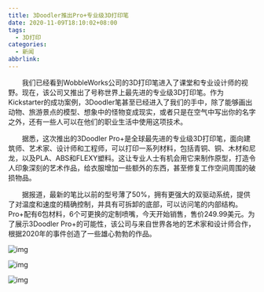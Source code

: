 ```yaml
---
title: 3Doodler推出Pro+专业级3D打印笔
date: 2020-11-09T18:10:02+08:00
tags:
  - 3D打印
categories:
  - 新闻
abbrlink:
---
```


　　我们已经看到WobbleWorks公司的3D打印笔进入了课堂和专业设计师的视野。现在，该公司又推出了号称世界上最先进的专业级3D打印笔。作为Kickstarter的成功案例，3Doodler笔甚至已经进入了我们的手中，除了能够画出动物、旅游景点的模型、想象中的怪物变成现实，或者只是在空气中写出你的名字之外，还有一些人可以在他们的职业生活中使用这项技术。

　　据悉，这次推出的3Doodler Pro+是全球最先进的专业级3D打印笔，面向建筑师、艺术家、设计师和工程师，可以打印一系列材料，包括青铜、铜、木材和尼龙，以及PLA、ABS和FLEXY塑料。这让专业人士有机会用它来制作原型，打造令人印象深刻的艺术作品，给衣服增加一些额外的东西，甚至修复工作空间周围的破损物品。

　　据报道，最新的笔比以前的型号薄了50%，拥有更强大的双驱动系统，提供了对温度和速度的精确控制，并具有可拆卸的底部，可以访问笔的内部结构。Pro+配有6包材料，6个可更换的定制喷嘴，今天开始销售，售价249.99美元。为了展示3Doodler Pro+的可能性，该公司与来自世界各地的艺术家和设计师合作，根据2020年的事件创造了一些雄心勃勃的作品。

![img](https://cdn.jsdelivr.net/gh/yakeing/Documentation@main/Hexo/images/a4b3-kcaeqzx9235478.png)

![img](https://cdn.jsdelivr.net/gh/yakeing/Documentation@main/Hexo/images/6ab8-kcaeqzx9235496.png)

![img](https://cdn.jsdelivr.net/gh/yakeing/Documentation@main/Hexo/images/057b-kcaeqzx9235498.png)